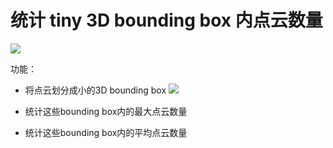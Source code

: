 # 统计 tiny 3D bounding box 内点云数量

![][image1]

功能：

* 将点云划分成小的3D bounding box
![][image2]
* 统计这些bounding box内的最大点云数量

* 统计这些bounding box内的平均点云数量

[//]:#(image)
[image1]:./picture/i2.png
[image2]:./picture/3Dbox.png